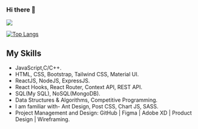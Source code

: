 ### Hi there 👋

[![](https://github-readme-stats.vercel.app/api?username=robinrahman714)](https://github.com/anuraghazra/github-readme-stats)

[![Top Langs](https://github-readme-stats.vercel.app/api/top-langs/?username=robinrahman714&layout=compact)](https://github.com/anuraghazra/github-readme-stats)

## My Skills
* JavaScript,C/C++.
* HTML, CSS, Bootstrap, Tailwind CSS, Material UI.
* ReactJS, NodeJS, ExpressJS.
* React Hooks, React Router, Context API, REST API.
* SQL(My SQL), NoSQL(MongoDB).
* Data Structures & Algorithms, Competitive Programming.
* I am familiar with- Ant Design, Post CSS, Chart JS, SASS.
* Project Management and Design:
  GitHub | Figma | Adobe XD | Product Design | Wireframing.
